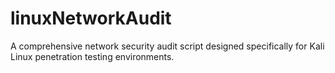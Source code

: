 # linuxNetworkAudit
A comprehensive network security audit script designed specifically for Kali Linux penetration testing environments.
